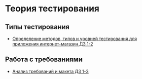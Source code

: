 # Теория тестирования
## Типы тестирования 
 - [Определение методов, типов и уровней тестирования для приложения интернет-магазин ДЗ 1-2](https://docs.google.com/spreadsheets/d/1W46nxTcsMtPg6JlV9W9BQ3y4twFVqSzCYnhXICHedh0/edit?usp=sharing)
## Работа с требованиями 
 - [Анализ требований и макета ДЗ 1-3](https://docs.google.com/spreadsheets/d/1YhWd11aPmaNP9sna3rC9CTb5lv6MWiKDDi5zh4u4UuA/edit?usp=sharing)
